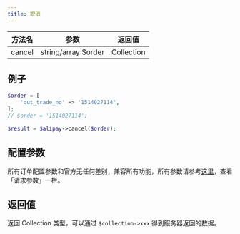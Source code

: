 ```yaml
---
title: 取消
---
```


| 方法名 | 参数 | 返回值 |
| :---: | :---: | :---: |
| cancel | string/array $order | Collection |

## 例子

```php
$order = [
    'out_trade_no' => '1514027114',
];
// $order = '1514027114';

$result = $alipay->cancel($order);
```

## 配置参数

所有订单配置参数和官方无任何差别，兼容所有功能，所有参数请参考[这里](https://docs.open.alipay.com/api_1/alipay.trade.cancel/)，查看「请求参数」一栏。


## 返回值

返回 Collection 类型，可以通过 `$collection->xxx` 得到服务器返回的数据。
